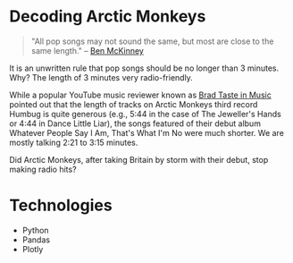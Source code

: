 # Decoding Arctic Monkeys

> "All pop songs may not sound the same, but most are close to the same length." – [Ben McKinney](https://www.vox.com/2014/8/18/6003271/why-are-songs-3-minutes-long)

It is an unwritten rule that pop songs should be no longer than 3 minutes. Why? The length of 3 minutes very radio-friendly. 

While a popular YouTube music reviewer known as [Brad Taste in Music](https://www.youtube.com/channel/UChwbfG8UvnLOJ_WgRiAaPBA) pointed out that the length of tracks on Arctic Monkeys third record Humbug is quite generous (e.g., 5:44 in the case of The Jeweller's Hands or 4:44 in Dance Little Liar), the songs featured of their debut album Whatever People Say I Am, That's What I'm No were much shorter. We are mostly talking 2:21 to 3:15 minutes. 

Did Arctic Monkeys, after taking Britain by storm with their debut, stop making radio hits? 

# Technologies

- Python
- Pandas
- Plotly
